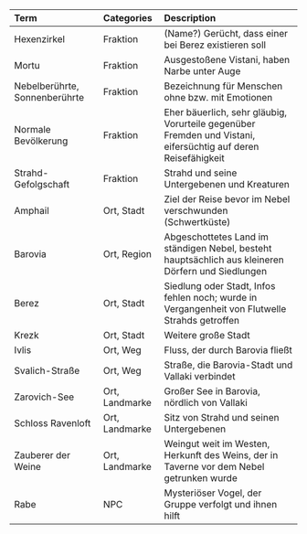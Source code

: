 
| Term                          | Categories     | Description                                                                                                   |
| :---------------------------- | :------------- | :------------------------------------------------------------------------------------------------------------ |
| Hexenzirkel                   | Fraktion       | (Name?) Gerücht, dass einer bei Berez existieren soll                                                         |
| Mortu                         | Fraktion       | Ausgestoßene Vistani, haben Narbe unter Auge                                                                  |
| Nebelberührte, Sonnenberührte | Fraktion       | Bezeichnung für Menschen ohne bzw. mit Emotionen                                                              |
| Normale Bevölkerung           | Fraktion       | Eher bäuerlich, sehr gläubig, Vorurteile gegenüber Fremden und Vistani, eifersüchtig auf deren Reisefähigkeit |
| Strahd-Gefolgschaft           | Fraktion       | Strahd und seine Untergebenen und Kreaturen                                                                   |
| Amphail                       | Ort, Stadt     | Ziel der Reise bevor im Nebel verschwunden (Schwertküste)                                                     |
| Barovia                       | Ort, Region    | Abgeschottetes Land im ständigen Nebel, besteht hauptsächlich aus kleineren Dörfern und Siedlungen            |
| Berez                         | Ort, Stadt     | Siedlung oder Stadt, Infos fehlen noch; wurde in Vergangenheit von Flutwelle Strahds getroffen                |
| Krezk                         | Ort, Stadt     | Weitere große Stadt                                                                                           |
| Ivlis                         | Ort, Weg       | Fluss, der durch Barovia fließt                                                                               |
| Svalich-Straße                | Ort, Weg       | Straße, die Barovia-Stadt und Vallaki verbindet                                                               |
| Zarovich-See                  | Ort, Landmarke | Großer See in Barovia, nördlich von Vallaki                                                                   |
| Schloss Ravenloft             | Ort, Landmarke | Sitz von Strahd und seinen Untergebenen                                                                       |
| Zauberer der Weine            | Ort, Landmarke | Weingut weit im Westen, Herkunft des Weins, der in Taverne vor dem Nebel getrunken wurde                      |
| Rabe                          | NPC            | Mysteriöser Vogel, der Gruppe verfolgt und ihnen hilft                                                        |